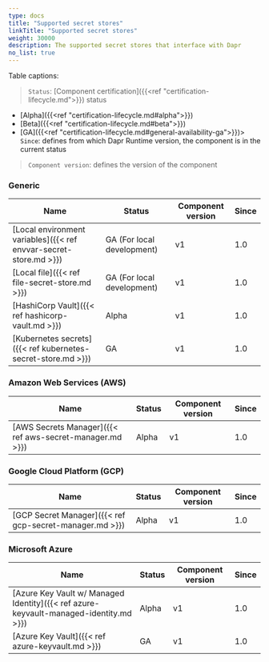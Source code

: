 ```yaml
---
type: docs
title: "Supported secret stores"
linkTitle: "Supported secret stores"
weight: 30000
description: The supported secret stores that interface with Dapr
no_list: true
---
```


Table captions:

> `Status`: [Component certification]({{<ref "certification-lifecycle.md">}}) status
  - [Alpha]({{<ref "certification-lifecycle.md#alpha">}})
  - [Beta]({{<ref "certification-lifecycle.md#beta">}})
  - [GA]({{<ref "certification-lifecycle.md#general-availability-ga">}})> `Since`: defines from which Dapr Runtime version, the component is in the current status

> `Component version`: defines the version of the component

### Generic

| Name                                                              | Status                       | Component version | Since |
|-------------------------------------------------------------------|------------------------------| ---------------- |-- |
| [Local environment variables]({{< ref envvar-secret-store.md >}}) | GA (For local development)   | v1 | 1.0 |
| [Local file]({{< ref file-secret-store.md >}})                    | GA (For local development)   | v1 | 1.0 |
| [HashiCorp Vault]({{< ref hashicorp-vault.md >}})                 | Alpha                        | v1 | 1.0 |
| [Kubernetes secrets]({{< ref kubernetes-secret-store.md >}})      | GA                        | v1 | 1.0 |

### Amazon Web Services (AWS)

| Name                                                     | Status | Component version | Since |
|----------------------------------------------------------|--------| -------------------| ---- |
| [AWS Secrets Manager]({{< ref aws-secret-manager.md >}}) | Alpha  | v1 | 1.0 |

### Google Cloud Platform (GCP)

| Name                                                     | Status | Component version | Since |
|----------------------------------------------------------|--------| ---- | ------------|
| [GCP Secret Manager]({{< ref gcp-secret-manager.md >}})  | Alpha  | v1 | 1.0 |

### Microsoft Azure

| Name                                                                                  | Status | Component version | Since |
|---------------------------------------------------------------------------------------|--------| ---- |--------------| 
| [Azure Key Vault w/ Managed Identity]({{< ref azure-keyvault-managed-identity.md >}}) | Alpha  | v1 | 1.0 |
| [Azure Key Vault]({{< ref azure-keyvault.md >}})                                      | GA  | v1 | 1.0 |
